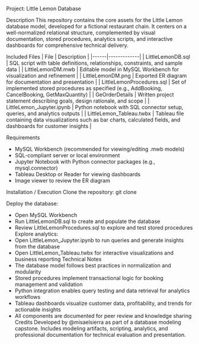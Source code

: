 Project: Little Lemon Database

Description
This repository contains the core assets for the Little Lemon database model, developed for a fictional restaurant chain. It centers on a well-normalized relational structure, complemented by visual documentation, stored procedures, analytics scripts, and interactive dashboards for comprehensive technical delivery.

Included Files
| File | Description | |------|-------------| | LittleLemonDB.sql | SQL script with table definitions, relationships, constraints, and sample data | | LittleLemonDM.mwb | Editable model in MySQL Workbench for visualization and refinement | | LittleLemonDM.png | Exported ER diagram for documentation and presentation | | LittleLemonProcedures.sql | Set of implemented stored procedures as specified (e.g., AddBooking, CancelBooking, GetMaxQuantity) | | GeOrderDetails | Written project statement describing goals, design rationale, and scope | | LittleLemon_Jupyter.ipynb | Python notebook with SQL connector setup, queries, and analytics outputs | | LittleLemon_Tableau.twbx | Tableau file containing data visualizations such as bar charts, calculated fields, and dashboards for customer insights |

Requirements
- MySQL Workbench (recommended for viewing/editing .mwb models)
- SQL-compliant server or local environment
- Jupyter Notebook with Python connector packages (e.g., mysql.connector)
- Tableau Desktop or Reader for viewing dashboards
- Image viewer to review the ER diagram

Installation / Execution
Clone the repository:
git clone [<repository-URL>](https://github.com/misaelsierra/db-capstone-project.git)


Deploy the database:
- Open MySQL Workbench
- Run LittleLemonDB.sql to create and populate the database
- Review LittleLemonProcedures.sql to explore and test stored procedures
Explore analytics:
- Open LittleLemon_Jupyter.ipynb to run queries and generate insights from the database
- Open LittleLemon_Tableau.twbx for interactive visualizations and business reporting
Technical Notes
- The database model follows best practices in normalization and modularity
- Stored procedures implement transactional logic for booking management and validation
- Python integration enables query testing and data retrieval for analytics workflows
- Tableau dashboards visualize customer data, profitability, and trends for actionable insights
- All components are documented for peer review and knowledge sharing
Credits
Developed by @misaelsierra as part of a database modeling capstone. Includes modeling artifacts, scripting, analytics, and professional documentation for technical evaluation and presentation.


